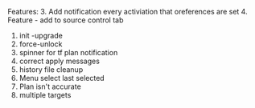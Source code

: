 Features:
3. Add notification every activiation that oreferences are set
4. Feature - add to source control tab
1. init -upgrade
2. force-unlock
3. spinner for tf plan notification
4. correct apply messages
6. history file cleanup
9. Menu select last selected
12. Plan isn't accurate
13. multiple targets